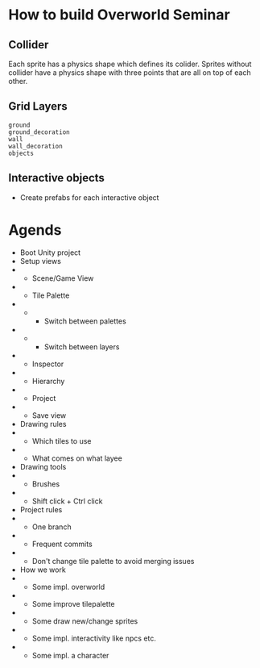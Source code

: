 # How to build Overworld Seminar

## Collider

Each sprite has a physics shape which defines its colider. Sprites without collider have a physics shape with three points that are all on top of each other.

## Grid Layers

```
ground
ground_decoration
wall
wall_decoration
objects
```

## Interactive objects

- Create prefabs for each interactive object

# Agends

- Boot Unity project
- Setup views
- - Scene/Game View
- - Tile Palette
- - - Switch between palettes
- - - Switch between layers
- - Inspector
- - Hierarchy
- - Project
- - Save view
- Drawing rules
- - Which tiles to use
- - What comes on what layee
- Drawing tools
- - Brushes
- - Shift click + Ctrl click
- Project rules
- - One branch
- - Frequent commits
- - Don't change tile palette to avoid merging issues
- How we work
- - Some impl. overworld
- - Some improve tilepalette
- - Some draw new/change sprites
- - Some impl. interactivity like npcs etc.
- - Some impl. a character
